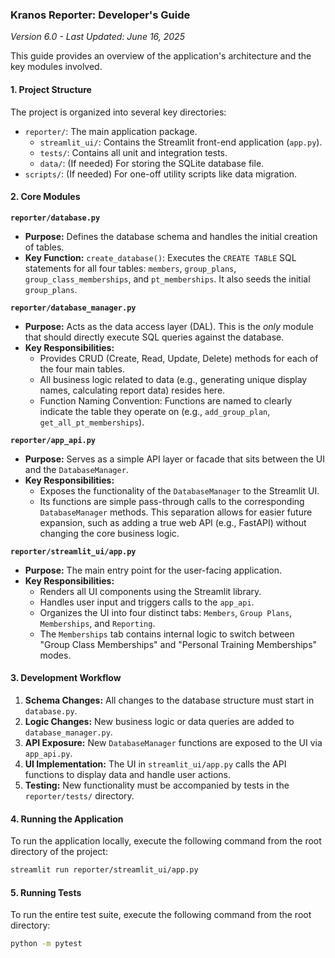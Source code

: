 ### Kranos Reporter: Developer's Guide
*Version 6.0 - Last Updated: June 16, 2025*

This guide provides an overview of the application's architecture and the key modules involved.

#### 1. Project Structure
The project is organized into several key directories:
- `reporter/`: The main application package.
  - `streamlit_ui/`: Contains the Streamlit front-end application (`app.py`).
  - `tests/`: Contains all unit and integration tests.
  - `data/`: (If needed) For storing the SQLite database file.
- `scripts/`: (If needed) For one-off utility scripts like data migration.

#### 2. Core Modules

**`reporter/database.py`**
- **Purpose:** Defines the database schema and handles the initial creation of tables.
- **Key Function:** `create_database()`: Executes the `CREATE TABLE` SQL statements for all four tables: `members`, `group_plans`, `group_class_memberships`, and `pt_memberships`. It also seeds the initial `group_plans`.

**`reporter/database_manager.py`**
- **Purpose:** Acts as the data access layer (DAL). This is the *only* module that should directly execute SQL queries against the database.
- **Key Responsibilities:**
  - Provides CRUD (Create, Read, Update, Delete) methods for each of the four main tables.
  - All business logic related to data (e.g., generating unique display names, calculating report data) resides here.
  - Function Naming Convention: Functions are named to clearly indicate the table they operate on (e.g., `add_group_plan`, `get_all_pt_memberships`).

**`reporter/app_api.py`**
- **Purpose:** Serves as a simple API layer or facade that sits between the UI and the `DatabaseManager`.
- **Key Responsibilities:**
  - Exposes the functionality of the `DatabaseManager` to the Streamlit UI.
  - Its functions are simple pass-through calls to the corresponding `DatabaseManager` methods. This separation allows for easier future expansion, such as adding a true web API (e.g., FastAPI) without changing the core business logic.

**`reporter/streamlit_ui/app.py`**
- **Purpose:** The main entry point for the user-facing application.
- **Key Responsibilities:**
  - Renders all UI components using the Streamlit library.
  - Handles user input and triggers calls to the `app_api`.
  - Organizes the UI into four distinct tabs: `Members`, `Group Plans`, `Memberships`, and `Reporting`.
  - The `Memberships` tab contains internal logic to switch between "Group Class Memberships" and "Personal Training Memberships" modes.

#### 3. Development Workflow

1.  **Schema Changes:** All changes to the database structure must start in `database.py`.
2.  **Logic Changes:** New business logic or data queries are added to `database_manager.py`.
3.  **API Exposure:** New `DatabaseManager` functions are exposed to the UI via `app_api.py`.
4.  **UI Implementation:** The UI in `streamlit_ui/app.py` calls the API functions to display data and handle user actions.
5.  **Testing:** New functionality must be accompanied by tests in the `reporter/tests/` directory.

#### 4. Running the Application
To run the application locally, execute the following command from the root directory of the project:
```bash
streamlit run reporter/streamlit_ui/app.py
```

#### 5. Running Tests
To run the entire test suite, execute the following command from the root directory:
```bash
python -m pytest
```